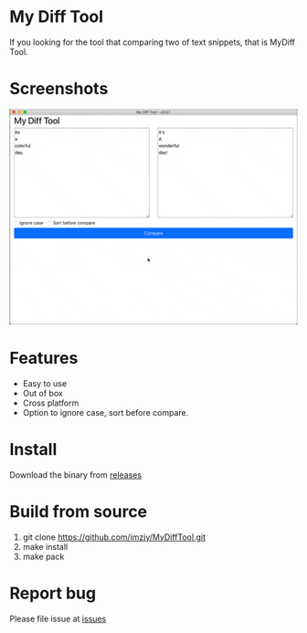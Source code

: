 # My Diff Tool

If you looking for the tool that comparing two of text snippets, that is MyDiff Tool.

# Screenshots

![MyDiffTool Demo](screenshots/MyDiffTool_Demo.gif?raw=true "MyDiffTool Demo")

# Features

- Easy to use
- Out of box
- Cross platform
- Option to ignore case, sort before compare.

# Install

Download the binary from [releases](https://github.com/imzjy/MyDiffTool/releases)

# Build from source

1. git clone https://github.com/imzjy/MyDiffTool.git
2. make install
3. make pack

# Report bug

Please file issue at [issues](https://github.com/imzjy/MyDiffTool/issues/new)